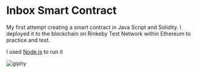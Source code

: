 # Inbox Smart Contract
My first attempt creating a smart contract in Java Script and Solidity. 
I deployed it to the blockchain on Rinkeby Test Network within Ethereum to practice and test.

I used [Node.js](https://nodejs.org/en/download/) to  run it

![giphy](https://user-images.githubusercontent.com/70181314/147399419-f7781440-692a-4011-9c8e-87022741c88a.gif)
